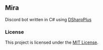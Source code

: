 ## Mira
Discord bot written in C# using [DSharpPlus](https://github.com/DSharpPlus/DSharpPlus)

### License
This project is licensed under the [MIT License](https://github.com/yuki6942/Mira/blob/main/LICENSE).